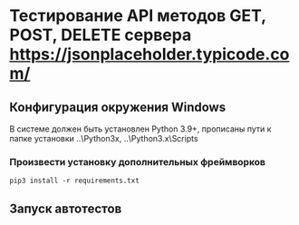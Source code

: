 # Тестирование API методов GET, POST, DELETE сервера https://jsonplaceholder.typicode.com/

## Конфигурация окружения Windows
В системе должен быть установлен Python 3.9+, прописаны пути к папке установки ..\Python3x, ..\Python3.x\Scripts

### Произвести установку дополнительных фреймворков

`pip3 install -r requirements.txt`

## Запуск автотестов

